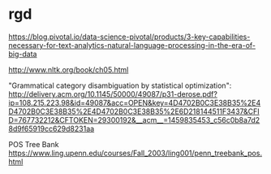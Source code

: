 # rgd

https://blog.pivotal.io/data-science-pivotal/products/3-key-capabilities-necessary-for-text-analytics-natural-language-processing-in-the-era-of-big-data

http://www.nltk.org/book/ch05.html

"Grammatical category disambiguation by statistical optimization":
http://delivery.acm.org/10.1145/50000/49087/p31-derose.pdf?ip=108.215.223.98&id=49087&acc=OPEN&key=4D4702B0C3E38B35%2E4D4702B0C3E38B35%2E4D4702B0C3E38B35%2E6D218144511F3437&CFID=767732212&CFTOKEN=29300192&__acm__=1459835453_c56c0b8a7d28d9f65919cc629d8231aa

POS Tree Bank
https://www.ling.upenn.edu/courses/Fall_2003/ling001/penn_treebank_pos.html
